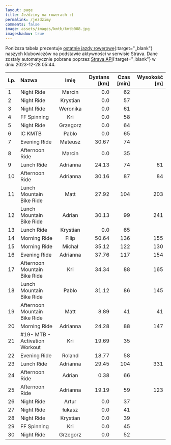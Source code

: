 ```yaml
---
layout: page
title: Jeździmy na rowerach :)
permalink: /jezdzimy
comments: false
image: assets/images/kmtb/kmtb008.jpg
imageshadow: true
---
```


Poniższa tabela prezentuje [ostatnie jazdy rowerowe](https://www.strava.com/clubs/336381){:target="_blank"} naszych klubowiczów na podstawie aktywności w serwisie Strava. Dane zostały automatycznie pobrane poprzez [Strava API](https://developers.strava.com/docs/reference/#api-Clubs-getClubActivitiesById){:target="_blank"} w dniu 2023-12-28 05:44.

Lp. | Nazwa | Imię | Dystans [km] | Czas [min] | Wysokość [m]
:--- | :--- | :---: | ---: | ---: | ---:
1|Night Ride|Marcin|0.0|62|
2|Night Ride|Krystian|0.0|57|
3|Night Ride|Weronika|0.0|61|
4|FF Spinning|Kri|0.0|58|
5|Night Ride|Grzegorz|0.0|64|
6|IC KMTB|Pablo|0.0|65|
7|Evening Ride|Mateusz|30.67|74|
8|Afternoon Ride|Marcin|0.0|35|
9|Lunch Ride|Adrianna|24.13|74|61
10|Afternoon Ride|Adrianna|30.16|87|84
11|Lunch Mountain Bike Ride|Matt|27.92|104|203
12|Lunch Mountain Bike Ride|Adrian|30.13|99|241
13|Lunch Ride|Krystian|0.0|65|
14|Morning Ride|Filip|50.64|136|155
15|Morning Ride|Michał|35.12|122|130
16|Evening Ride|Adrianna|37.76|117|154
17|Afternoon Mountain Bike Ride|Kri|34.34|88|165
18|Lunch Mountain Bike Ride|Pablo|31.12|86|145
19|Afternoon Mountain Bike Ride|Matt|8.89|41|41
20|Morning Ride|Adrianna|24.28|88|147
21|#19- MTB - Activation Workout|Kri|19.69|35|
22|Evening Ride|Roland|18.77|58|
23|Lunch Ride|Adrianna|29.45|104|331
24|Afternoon Ride|Adrian|0.38|66|
25|Afternoon Ride|Adrianna|19.19|59|123
26|Night Ride|Artur|0.0|37|
27|Night Ride|łukasz|0.0|41|
28|Night Ride|Krystian|0.0|39|
29|FF Spinning|Kri|0.0|45|
30|Night Ride|Grzegorz|0.0|52|
